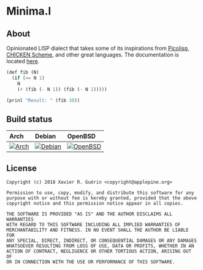 # Minima.l

## About

Opinionated LISP dialect that takes some of its inspirations from [Picolisp](https://picolisp.com),
[CHICKEN Scheme](http://call-cc.org), and other great languages. The documentation is located [here](https://mnml.world).

```lisp
(def fib (N)
  (if (<= N 1)
    N
    (+ (fib (- N 1)) (fib (- N 2)))))

(prinl "Result: " (fib 30))
```
## Build status

| Arch | Debian | OpenBSD |
|:-----|:-------|:--------|
| [![Arch](https://builds.sr.ht/~xguerin/minima.l/arch.yml.svg)](https://builds.sr.ht/~xguerin/minima.l/arch.yml?) | [![Debian](https://builds.sr.ht/~xguerin/minima.l/debian.yml.svg)](https://builds.sr.ht/~xguerin/minima.l/debian.yml?) | [![OpenBSD](https://builds.sr.ht/~xguerin/minima.l/openbsd.yml.svg)](https://builds.sr.ht/~xguerin/minima.l/openbsd.yml?) |

## License
```
Copyright (c) 2018 Xavier R. Guérin <copyright@applepine.org>

Permission to use, copy, modify, and distribute this software for any
purpose with or without fee is hereby granted, provided that the above
copyright notice and this permission notice appear in all copies.

THE SOFTWARE IS PROVIDED "AS IS" AND THE AUTHOR DISCLAIMS ALL WARRANTIES
WITH REGARD TO THIS SOFTWARE INCLUDING ALL IMPLIED WARRANTIES OF
MERCHANTABILITY AND FITNESS. IN NO EVENT SHALL THE AUTHOR BE LIABLE FOR
ANY SPECIAL, DIRECT, INDIRECT, OR CONSEQUENTIAL DAMAGES OR ANY DAMAGES
WHATSOEVER RESULTING FROM LOSS OF USE, DATA OR PROFITS, WHETHER IN AN
ACTION OF CONTRACT, NEGLIGENCE OR OTHER TORTIOUS ACTION, ARISING OUT OF
OR IN CONNECTION WITH THE USE OR PERFORMANCE OF THIS SOFTWARE.
```
